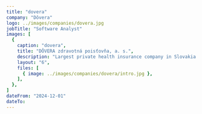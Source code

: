 ```yaml
---
title: "dovera"
company: "Dôvera"
logo: ../images/companies/dovera.jpg
jobTitle: "Software Analyst"
images: [
  {
    caption: "dovera",
    title: "DÔVERA zdravotná poisťovňa, a. s.",
    description: "Largest private health insurance company in Slovakia providing health care for 1.7 million insured persons.",
    layout: "6",
    files: [
      { image: ../images/companies/dovera/intro.jpg },
    ],
  },
]
dateFrom: "2024-12-01"
dateTo:
---
```

